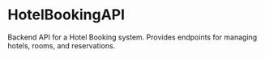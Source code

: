 # HotelBookingAPI
Backend API for a Hotel Booking system. Provides endpoints for managing hotels, rooms, and reservations.
